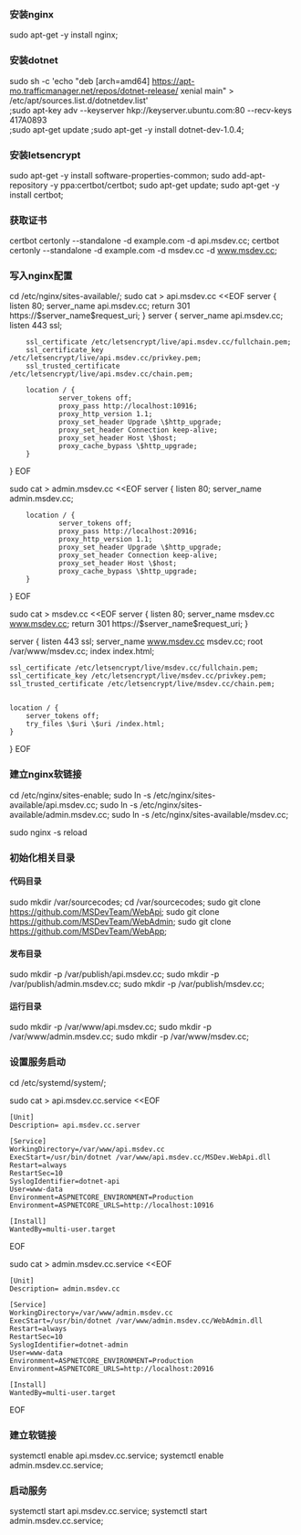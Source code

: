 ### 安装nginx
sudo apt-get -y install nginx;
### 安装dotnet
sudo sh -c 'echo "deb [arch=amd64] https://apt-mo.trafficmanager.net/repos/dotnet-release/ xenial main" > /etc/apt/sources.list.d/dotnetdev.list' \
;sudo apt-key adv --keyserver hkp://keyserver.ubuntu.com:80 --recv-keys 417A0893 \
;sudo apt-get update
;sudo apt-get -y install dotnet-dev-1.0.4;

### 安装letsencrypt
sudo apt-get -y install software-properties-common;
sudo add-apt-repository -y ppa:certbot/certbot;
sudo apt-get update;
sudo apt-get -y install certbot;

### 获取证书
certbot certonly --standalone -d example.com -d api.msdev.cc;
certbot certonly --standalone -d example.com -d msdev.cc -d www.msdev.cc;

### 写入nginx配置
cd /etc/nginx/sites-available/;
sudo cat > api.msdev.cc <<EOF
server {
        listen 80;
        server_name api.msdev.cc;
        return 301 https://\$server_name\$request_uri;
}
server {
        server_name api.msdev.cc;
        listen 443 ssl;

        ssl_certificate /etc/letsencrypt/live/api.msdev.cc/fullchain.pem;
        ssl_certificate_key /etc/letsencrypt/live/api.msdev.cc/privkey.pem;
        ssl_trusted_certificate /etc/letsencrypt/live/api.msdev.cc/chain.pem;

        location / {
                server_tokens off;
                proxy_pass http://localhost:10916;
                proxy_http_version 1.1;
                proxy_set_header Upgrade \$http_upgrade;
                proxy_set_header Connection keep-alive;
                proxy_set_header Host \$host;
                proxy_cache_bypass \$http_upgrade;
        }

}
EOF

sudo cat > admin.msdev.cc <<EOF
server {
        listen 80;
        server_name admin.msdev.cc;
        
        location / {
                server_tokens off;
                proxy_pass http://localhost:20916;
                proxy_http_version 1.1;
                proxy_set_header Upgrade \$http_upgrade;
                proxy_set_header Connection keep-alive;
                proxy_set_header Host \$host;
                proxy_cache_bypass \$http_upgrade;
        }
}
EOF

sudo cat > msdev.cc <<EOF
server {
        listen 80;
        server_name  msdev.cc www.msdev.cc;
        return 301 https://\$server_name\$request_uri;
}

server {
    listen 443 ssl;
    server_name www.msdev.cc msdev.cc;
    root /var/www/msdev.cc;
    index index.html;

    ssl_certificate /etc/letsencrypt/live/msdev.cc/fullchain.pem;
    ssl_certificate_key /etc/letsencrypt/live/msdev.cc/privkey.pem;
    ssl_trusted_certificate /etc/letsencrypt/live/msdev.cc/chain.pem;


    location / {
        server_tokens off;
        try_files \$uri \$uri /index.html;
    }
}
EOF

### 建立nginx软链接
cd /etc/nginx/sites-enable;
sudo ln -s /etc/nginx/sites-available/api.msdev.cc;
sudo ln -s /etc/nginx/sites-available/admin.msdev.cc;
sudo ln -s /etc/nginx/sites-available/msdev.cc;

sudo nginx -s reload

### 初始化相关目录 
#### 代码目录
sudo mkdir /var/sourcecodes;
cd /var/sourcecodes;
sudo git clone https://github.com/MSDevTeam/WebApi;
sudo git clone https://github.com/MSDevTeam/WebAdmin;
sudo git clone https://github.com/MSDevTeam/WebApp;

#### 发布目录
sudo mkdir -p /var/publish/api.msdev.cc;
sudo mkdir -p /var/publish/admin.msdev.cc;
sudo mkdir -p /var/publish/msdev.cc;
#### 运行目录
sudo mkdir -p /var/www/api.msdev.cc;
sudo mkdir -p /var/www/admin.msdev.cc;
sudo mkdir -p /var/www/msdev.cc;


### 设置服务启动
cd /etc/systemd/system/;

sudo cat > api.msdev.cc.service <<EOF

    [Unit]
    Description= api.msdev.cc.server

    [Service]
    WorkingDirectory=/var/www/api.msdev.cc
    ExecStart=/usr/bin/dotnet /var/www/api.msdev.cc/MSDev.WebApi.dll
    Restart=always
    RestartSec=10
    SyslogIdentifier=dotnet-api
    User=www-data
    Environment=ASPNETCORE_ENVIRONMENT=Production
    Environment=ASPNETCORE_URLS=http://localhost:10916 

    [Install]
    WantedBy=multi-user.target
EOF

sudo cat > admin.msdev.cc.service <<EOF

    [Unit]
    Description= admin.msdev.cc

    [Service]
    WorkingDirectory=/var/www/admin.msdev.cc
    ExecStart=/usr/bin/dotnet /var/www/admin.msdev.cc/WebAdmin.dll
    Restart=always
    RestartSec=10
    SyslogIdentifier=dotnet-admin
    User=www-data
    Environment=ASPNETCORE_ENVIRONMENT=Production
    Environment=ASPNETCORE_URLS=http://localhost:20916 

    [Install]
    WantedBy=multi-user.target
EOF

### 建立软链接
systemctl enable api.msdev.cc.service;
systemctl enable admin.msdev.cc.service;

### 启动服务
systemctl start api.msdev.cc.service;
systemctl start admin.msdev.cc.service;

